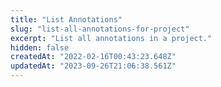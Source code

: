 ```yaml
---
title: "List Annotations"
slug: "list-all-annotations-for-project"
excerpt: "List all annotations in a project."
hidden: false
createdAt: "2022-02-16T00:43:23.648Z"
updatedAt: "2023-09-26T21:06:38.561Z"
---
```

